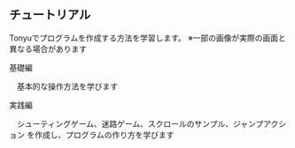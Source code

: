## チュートリアル
Tonyuでプログラムを作成する方法を学習します。 ※一部の画像が実際の画面と異なる場合があります  

基礎編

&emsp;基本的な操作方法を学びます

実践編

&emsp;シューティングゲーム、迷路ゲーム、スクロールのサンプル、ジャンプアクション を作成し、プログラムの作り方を学びます
